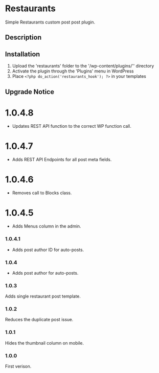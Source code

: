 # Restaurants #

Simple Restaurants custom post post plugin.



## Description ##



## Installation ##

1. Upload the 'restaurants' folder to the '/wp-content/plugins/'' directory
2. Activate the plugin through the 'Plugins' menu in WordPress
3. Place `<?php do_action('restaurants_hook'); ?>` in your templates




## Upgrade Notice ##

# 1.0.4.8 #
* Updates REST API function to the correct WP function call.

# 1.0.4.7 #
* Adds REST API Endpoints for all post meta fields.

# 1.0.4.6 #
* Removes call to Blocks class.

# 1.0.4.5 #
* Adds Menus column in the admin.

### 1.0.4.1 ###
* Adds post author ID for auto-posts.

### 1.0.4 ###
* Adds post author for auto-posts.

### 1.0.3 ###
Adds single restaurant post template.

### 1.0.2 ###
Reduces the duplicate post issue.

### 1.0.1 ###
Hides the thumbnail column on mobile.

### 1.0.0 ###
First verison.
